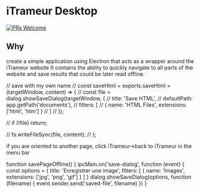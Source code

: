 # iTrameur Desktop
[![PRs Welcome](https://img.shields.io/badge/PRs-welcome-brightgreen.svg?style=flat-square)](http://makeapullrequest.com)

## Why
create a simple application using Electron that acts as a wrapper around the iTrameur website
It contains the ability to quickly navigate to all parts of the website and save results that could be later read offline.

// save with my own name
// const saveHtml = exports.saveHtml = (targetWindow, content) => {
//   const file = dialog.showSaveDialog(targetWindow, {
//     title: 'Save HTML',
//     defaultPath: app.getPath('documents'),
//     filters: [
//       { name: 'HTML Files', extensions: ['html', 'htm'] }
//     ]
//   });

//   if (!file) return;

//   fs.writeFileSync(file, content);
// };

if you are oriented to another page, click iTrameur->back to iTrameur in the menu bar

function savePageOffline() {
  ipcMain.on('save-dialog', function (event) {
    const options = {
      title: 'Enregistrer une image',
      filters: [
        { name: 'Images', extensions: ['jpg', 'png', 'gif'] }
      ]
    }
    dialog.showSaveDialog(options, function (filename) {
      event.sender.send('saved-file', filename)
    })
}
